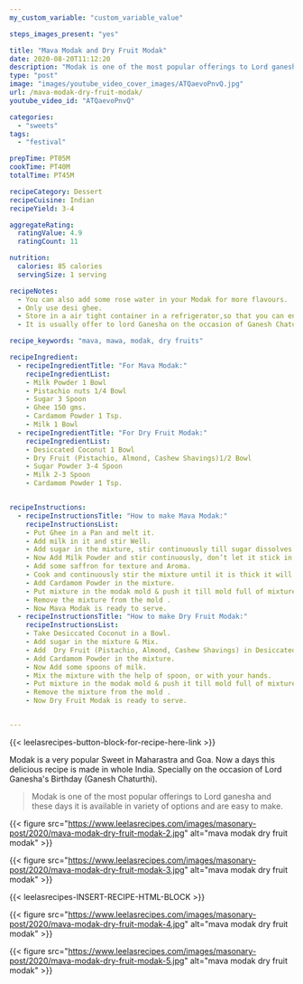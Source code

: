 ```yaml
---
my_custom_variable: "custom_variable_value"

steps_images_present: "yes"

title: "Mava Modak and Dry Fruit Modak"
date: 2020-08-20T11:12:20
description: "Modak is one of the most popular offerings to Lord ganesha and these days it is available in variety of options."
type: "post"
image: "images/youtube_video_cover_images/ATQaevoPnvQ.jpg"
url: /mava-modak-dry-fruit-modak/
youtube_video_id: "ATQaevoPnvQ"

categories: 
  - "sweets"
tags:
  - "festival"

prepTime: PT05M
cookTime: PT40M
totalTime: PT45M

recipeCategory: Dessert
recipeCuisine: Indian
recipeYield: 3-4

aggregateRating:
  ratingValue: 4.9
  ratingCount: 11

nutrition:
  calories: 85 calories
  servingSize: 1 serving

recipeNotes: 
  - You can also add some rose water in your Modak for more flavours.
  - Only use desi ghee.
  - Store in a air tight container in a refrigerator,so that you can enjoy it for at least 1 month.
  - It is usually offer to lord Ganesha on the occasion of Ganesh Chaturthi.

recipe_keywords: "mava, mawa, modak, dry fruits"

recipeIngredient:
  - recipeIngredientTitle: "For Mava Modak:"
    recipeIngredientList: 
    - Milk Powder 1 Bowl
    - Pistachio nuts 1/4 Bowl
    - Sugar 3 Spoon
    - Ghee 150 gms.
    - Cardamom Powder 1 Tsp.
    - Milk 1 Bowl
  - recipeIngredientTitle: "For Dry Fruit Modak:"
    recipeIngredientList: 
    - Desiccated Coconut 1 Bowl
    - Dry Fruit (Pistachio, Almond, Cashew Shavings)1/2 Bowl 
    - Sugar Powder 3-4 Spoon
    - Milk 2-3 Spoon
    - Cardamom Powder 1 Tsp.


recipeInstructions:
  - recipeInstructionsTitle: "How to make Mava Modak:"
    recipeInstructionsList:
    - Put Ghee in a Pan and melt it.
    - Add milk in it and stir Well.
    - Add sugar in the mixture, stir continuously till sugar dissolves completely.
    - Now Add Milk Powder and stir continuously, don’t let it stick in the pan.
    - Add some saffron for texture and Aroma.
    - Cook and continuously stir the mixture until it is thick it will take 10 to 15 min.
    - Add Cardamom Powder in the mixture.
    - Put mixture in the modak mold & push it till mold full of mixture.
    - Remove the mixture from the mold .
    - Now Mava Modak is ready to serve.
  - recipeInstructionsTitle: "How to make Dry Fruit Modak:"
    recipeInstructionsList:
    - Take Desiccated Coconut in a Bowl.
    - Add sugar in the mixture & Mix.
    - Add  Dry Fruit (Pistachio, Almond, Cashew Shavings) in Desiccated Coconut and Mix Well. 
    - Add Cardamom Powder in the mixture.
    - Now Add some spoons of milk.
    - Mix the mixture with the help of spoon, or with your hands.
    - Put mixture in the modak mold & push it till mold full of mixture.
    - Remove the mixture from the mold .
    - Now Dry Fruit Modak is ready to serve.


---
```


{{< leelasrecipes-button-block-for-recipe-here-link >}}

Modak is a very popular Sweet in Maharastra and Goa. Now a days this delicious recipe is made in whole India. Specially on the occasion of Lord Ganesha's Birthday (Ganesh Chaturthi). 

> Modak is one of the most popular offerings to Lord ganesha and these days it is available in variety of options and are easy to make.


{{< figure src="https://www.leelasrecipes.com/images/masonary-post/2020/mava-modak-dry-fruit-modak-2.jpg" alt="mava modak dry fruit modak" >}}


{{< figure src="https://www.leelasrecipes.com/images/masonary-post/2020/mava-modak-dry-fruit-modak-3.jpg" alt="mava modak dry fruit modak" >}}


{{< leelasrecipes-INSERT-RECIPE-HTML-BLOCK >}}

{{< figure src="https://www.leelasrecipes.com/images/masonary-post/2020/mava-modak-dry-fruit-modak-4.jpg" alt="mava modak dry fruit modak" >}}

{{< figure src="https://www.leelasrecipes.com/images/masonary-post/2020/mava-modak-dry-fruit-modak-5.jpg" alt="mava modak dry fruit modak" >}}

